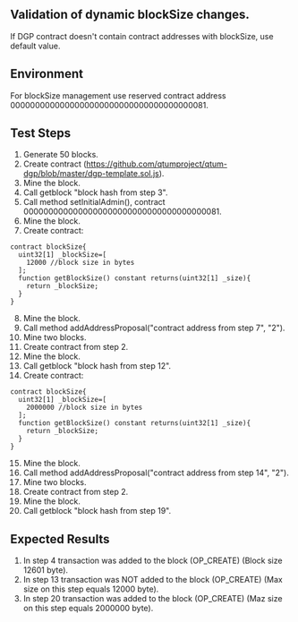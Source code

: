 ## Validation of dynamic blockSize changes.

If DGP contract doesn't contain contract addresses with blockSize, use default value.

## Environment
For blockSize management use reserved contract address 0000000000000000000000000000000000000081.

## Test Steps
1. Generate 50 blocks.
2. Create contract (https://github.com/qtumproject/qtum-dgp/blob/master/dgp-template.sol.js).
3. Mine the block.
4. Call getblock "block hash from step 3".
5. Call method setInitialAdmin(), contract 0000000000000000000000000000000000000081.
6. Mine the block.
7. Create contract:
```
contract blockSize{
  uint32[1] _blockSize=[
    12000 //block size in bytes
  ];
  function getBlockSize() constant returns(uint32[1] _size){
    return _blockSize;
  }
}
```
8. Mine the block.
9. Call method addAddressProposal("contract address from step 7", "2").
10. Mine two blocks.
11. Create contract from step 2.
12. Mine the block.
13. Call getblock "block hash from step 12".
14. Create contract:
```
contract blockSize{
  uint32[1] _blockSize=[
    2000000 //block size in bytes
  ];
  function getBlockSize() constant returns(uint32[1] _size){
    return _blockSize;
  }
}
```
15. Mine the block.
16. Call method addAddressProposal("contract address from step 14", "2").
17. Mine two blocks.
18. Create contract from step 2.
19. Mine the block.
20. Call getblock "block hash from step 19".

## Expected Results
1. In step 4 transaction was added to the block (OP_CREATE) (Block size 12601 byte). 
2. In step 13 transaction was NOT added to the block (OP_CREATE) (Max size on this step equals 12000 byte).
3. In step 20 transaction was added to the block (OP_CREATE) (Maz size on this step equals 2000000 byte).
